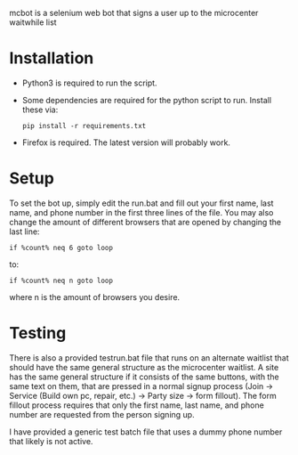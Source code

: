 mcbot is a selenium web bot that signs a user up to the microcenter waitwhile list

# Installation

* Python3 is required to run the script.
* Some dependencies are required for the python script to run. Install these via:
  
  ```
  pip install -r requirements.txt
  ```
  
* Firefox is required. The latest version will probably work.



# Setup

To set the bot up, simply edit the run.bat and fill out your first name, last name, and phone number in the first three lines of the file. You may also change the amount of different browsers that are opened by changing the last line:

```
if %count% neq 6 goto loop
```

to:

```
if %count% neq n goto loop
```

where n is the amount of browsers you desire.



# Testing

There is also a provided testrun.bat file that runs on an alternate waitlist that should have the same general structure as the microcenter waitlist. A site has the same general structure if it consists of the same buttons, with the same text on them, that are pressed in a normal signup process (Join -> Service (Build own pc, repair, etc.) -> Party size -> form fillout). The form fillout process requires that only the first name, last name, and phone number are requested from the person signing up.



I have provided a generic test batch file that uses a dummy phone number that likely is not active. 
